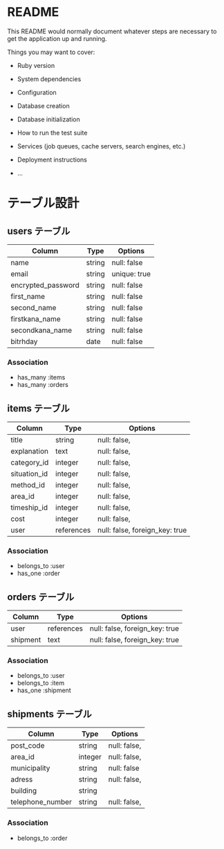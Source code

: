 # README

This README would normally document whatever steps are necessary to get the
application up and running.

Things you may want to cover:

* Ruby version

* System dependencies

* Configuration

* Database creation

* Database initialization

* How to run the test suite

* Services (job queues, cache servers, search engines, etc.)

* Deployment instructions

* ...
# テーブル設計

## users テーブル

| Column             | Type       | Options                         |
| ------------------ | -----------| --------------------------------|
| name               | string     | null: false                     |
| email              | string     | unique: true                    |
| encrypted_password | string     | null: false                     |
| first_name         | string     | null: false                     |
| second_name        | string     | null: false                     |
| firstkana_name     | string     | null: false                     |
| secondkana_name    | string     | null: false                     |
| bitrhday           | date       | null: false                     | 


### Association

- has_many :items
- has_many :orders

## items テーブル

| Column          | Type      | Options                          |
| ----------------| ----------| ---------------------------------|
| title           | string    | null: false,                     |
| explanation     | text      | null: false,                     |
| category_id     | integer   | null: false,                     |
| situation_id    | integer   | null: false,                     |
| method_id       | integer   | null: false,                     |
| area_id         | integer   | null: false,                     |
| timeship_id     | integer   | null: false,                     |
| cost            | integer   |  null: false,                    |
| user            | references| null: false,  foreign_key: true  |

### Association

- belongs_to :user
- has_one :order



## orders テーブル

| Column          | Type      | Options                          |
| ----------------| ----------| ---------------------------------|
| user            | references| null: false,  foreign_key: true  |
| shipment        | text      | null: false,  foreign_key: true  |

### Association

- belongs_to :user
- belongs_to :item
- has_one    :shipment


## shipments テーブル

| Column          | Type      | Options                          |
| ----------------| ----------| ---------------------------------|
| post_code       | string    | null: false,                     |
| area_id         | integer   | null: false,                     |
| municipality    | string    | null: false                      |
| adress          | string    | null: false,                     |
| building        | string    |                                  |
| telephone_number| string    | null: false,                     |


### Association

- belongs_to :order


